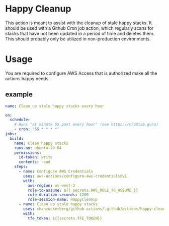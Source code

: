 # Happy Cleanup
This action is meant to assist with the cleanup of stale happy stacks. It should be used with a 
Github Cron job action, which regularly scans for stacks that have not been updated in a period
of time and deletes them. This should probably only be utilized in non-production environments.

# Usage

You are required to configure AWS Access that is authorized make all the actions happy needs.

## example
```yaml
name: Clean up stale happy stacks every hour

on:
  schedule:
    # Runs "at minute 55 past every hour" (see https://crontab.guru)
    - cron: '55 * * * *'
jobs:
  build:
    name: Clean happy stacks
    runs-on: ubuntu-20.04  
    permissions:
      id-token: write
      contents: read
    steps:
      - name: Configure AWS Credentials
        uses: aws-actions/configure-aws-credentials@v1
        with:
          aws-region: us-west-2
          role-to-assume: ${{ secrets.AWS_ROLE_TO_ASSUME }}
          role-duration-seconds: 1200
          role-session-name: HappyCleanup
      - name: Clean up stale happy stacks
        uses: chanzuckerberg/github-actions/.github/actions/happy-cleanup@happy-cleanup-v1.0.0
        with:
          tfe_token: ${{secrets.TFE_TOKEN}}
```
